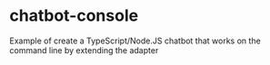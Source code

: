 # chatbot-console
Example of create a TypeScript/Node.JS chatbot that works on the command line by extending the adapter
